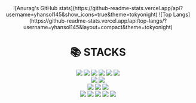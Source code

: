 <div align = center>
![Anurag's GitHub stats](https://github-readme-stats.vercel.app/api?username=yhansol145&show_icons=true&theme=tokyonight)
![Top Langs](https://github-readme-stats.vercel.app/api/top-langs/?username=yhansol145&layout=compact&theme=tokyonight)
</div>

#

<div align = center> <h1>📚 STACKS </h1></div>

<div align = center>
  <img src="https://img.shields.io/badge/Java-brown?style=flat&logo=Java&logoColor=FF9E0F">
  <img src="https://img.shields.io/badge/Spring-green?style=flat&logo=Spring&logoColor=6DB33F">
  <img src="https://img.shields.io/badge/HTML5-red?style=flat&logo=HTML5&logoColor=E34F26">
  <img src="https://img.shields.io/badge/CSS3-blue?style=flat&logo=CSS3&logoColor=1572B6">
  <img src="https://img.shields.io/badge/JavaScript-gray?style=flat&logo=JavaScript&logoColor=F7DF1E">
  <img src="https://img.shields.io/badge/jQuery-blue?style=flat&logo=jQuery&logoColor=0769AD">
<br>
  <img src="https://img.shields.io/badge/Oracle-white?style=flat&logo=Oracle&logoColor=F80000">
  <img src="https://img.shields.io/badge/MySQL-black?style=flat&logo=MySQL&logoColor=4479A1">
<br>
  <img src="https://img.shields.io/badge/Eclipse IDE-darkblue?style=flat&logo=Eclipse IDE&logoColor=2C2255">
  <img src="https://img.shields.io/badge/IntelliJ IDEA-white?style=flat&logo=IntelliJ IDEA&logoColor=000000">
  <img src="https://img.shields.io/badge/Visual Studio Code-blue?style=flat&logo=Visual Studio Code&logoColor=007ACC">
<br>
  <img src="https://img.shields.io/badge/Git-red?style=flat&logo=Git&logoColor=F05032">
  <img src="https://img.shields.io/badge/GitLab-blue?style=flat&logo=GitLab&logoColor=FC6D26">
  <img src="https://img.shields.io/badge/GitHib-white?style=flat&logo=GitHub&logoColor=181717">
  <img src="https://img.shields.io/badge/Postman-orange?style=flat&logo=Postman&logoColor=FF6C37">
  <img src="https://img.shields.io/badge/Notion-white?style=flat&logo=Notion&logoColor=000000">
</div>
